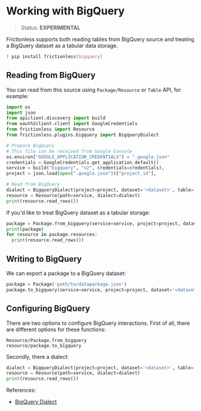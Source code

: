 # Working with BigQuery

> Status: **EXPERIMENTAL**

Frictionless supports both reading tables from BigQuery source and treating a BigQuery dataset as a tabular data storage.

```sh
! pip install frictionless[bigquery]
```

## Reading from BigQuery

You can read from this source using `Package/Resource` or `Table` API, for example:

```py
import os
import json
from apiclient.discovery import build
from oauth2client.client import GoogleCredentials
from frictionless import Resource
from frictionless.plugins.bigquery import BigqueryDialect

# Prepare BigQuery
# This file can be received from Google Console
os.environ["GOOGLE_APPLICATION_CREDENTIALS"] = ".google.json"
credentials = GoogleCredentials.get_application_default()
service = build("bigquery", "v2", credentials=credentials),
project = json.load(open(".google.json"))["project_id"],

# Read from BigQuery
dialect = BigqueryDialect(project=project, dataset='<dataset>', table='<table>'
resource = Resource(path=service, dialect=dialect)
print(resource.read_rows())
```

If you'd like to treat BigQuery dataset as a tabular storage:

```py
package = Package.from_bigquery(service=service, project=project, dataset='<dataset>')
print(package)
for resource in package.resources:
  print(resource.read_rows())
```

## Writing to BigQuery

We can export a package to a BigQuery dataset:

```py
package = Package('path/to/datapackage.json')
package.to_bigquery(service=service, project=project, dataset='<dataset>')
```

## Configuring BigQuery

There are two options to configure BigQuery interactions. First of all, there are different options for these functions:

```
Resource/Package.from_bigquery
resource/package.to_bigquery
```

Secondly, there a dialect:

```py
dialect = BigqueryDialect(project=project, dataset='<dataset>', table='<table>'
resource = Resource(path=service, dialect=dialect)
print(resource.read_rows())
```

References:
- [BigQuery Dialect](https://frictionlessdata.io/tooling/python/formats-reference/#bigquery)
